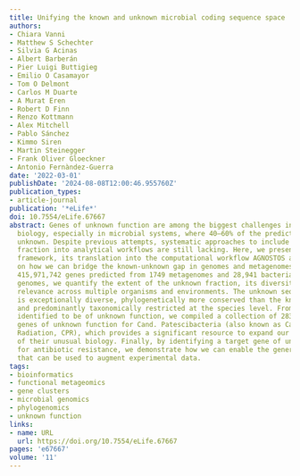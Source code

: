 ```yaml
---
title: Unifying the known and unknown microbial coding sequence space
authors:
- Chiara Vanni
- Matthew S Schechter
- Silvia G Acinas
- Albert Barberán
- Pier Luigi Buttigieg
- Emilio O Casamayor
- Tom O Delmont
- Carlos M Duarte
- A Murat Eren
- Robert D Finn
- Renzo Kottmann
- Alex Mitchell
- Pablo Sánchez
- Kimmo Siren
- Martin Steinegger
- Frank Oliver Gloeckner
- Antonio Fernàndez-Guerra
date: '2022-03-01'
publishDate: '2024-08-08T12:00:46.955760Z'
publication_types:
- article-journal
publication: '*eLife*'
doi: 10.7554/eLife.67667
abstract: Genes of unknown function are among the biggest challenges in molecular
  biology, especially in microbial systems, where 40–60% of the predicted genes are
  unknown. Despite previous attempts, systematic approaches to include the unknown
  fraction into analytical workflows are still lacking. Here, we present a conceptual
  framework, its translation into the computational workflow AGNOSTOS and a demonstration
  on how we can bridge the known-unknown gap in genomes and metagenomes. By analyzing
  415,971,742 genes predicted from 1749 metagenomes and 28,941 bacterial and archaeal
  genomes, we quantify the extent of the unknown fraction, its diversity, and its
  relevance across multiple organisms and environments. The unknown sequence space
  is exceptionally diverse, phylogenetically more conserved than the known fraction
  and predominantly taxonomically restricted at the species level. From the 71 M genes
  identified to be of unknown function, we compiled a collection of 283,874 lineage-specific
  genes of unknown function for Cand. Patescibacteria (also known as Candidate Phyla
  Radiation, CPR), which provides a significant resource to expand our understanding
  of their unusual biology. Finally, by identifying a target gene of unknown function
  for antibiotic resistance, we demonstrate how we can enable the generation of hypotheses
  that can be used to augment experimental data.
tags:
- bioinformatics
- functional metageomics
- gene clusters
- microbial genomics
- phylogenomics
- unknown function
links:
- name: URL
  url: https://doi.org/10.7554/eLife.67667
pages: 'e67667'
volume: '11'
---
```

